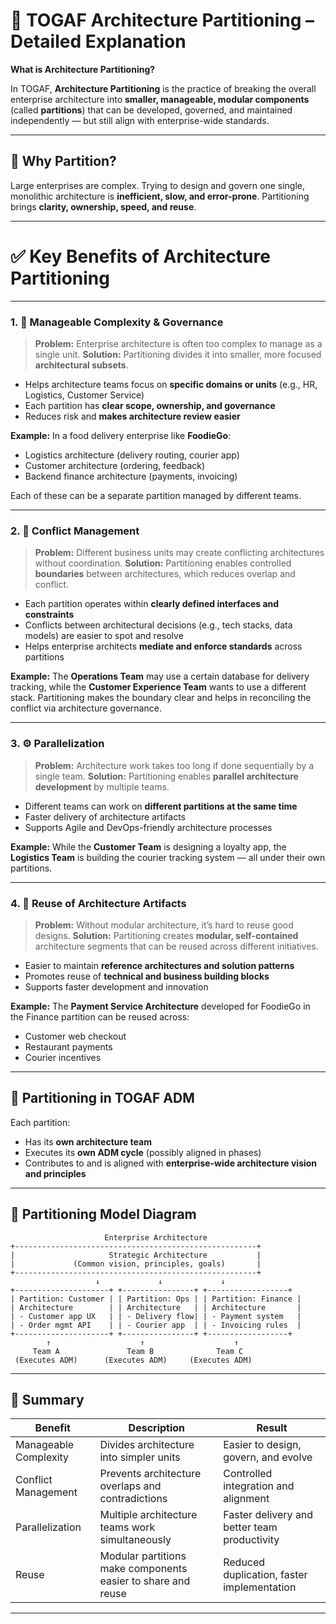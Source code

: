 

# 🧱 TOGAF Architecture Partitioning – Detailed Explanation

**What is Architecture Partitioning?**

In TOGAF, **Architecture Partitioning** is the practice of breaking the overall enterprise architecture into **smaller, manageable, modular components** (called **partitions**) that can be developed, governed, and maintained independently — but still align with enterprise-wide standards.

---

## 🎯 Why Partition?

Large enterprises are complex. Trying to design and govern one single, monolithic architecture is **inefficient, slow, and error-prone**. Partitioning brings **clarity, ownership, speed, and reuse**.

---

# ✅ Key Benefits of Architecture Partitioning

---

### 1. 🧩 **Manageable Complexity & Governance**

> **Problem:** Enterprise architecture is often too complex to manage as a single unit.
> **Solution:** Partitioning divides it into smaller, more focused **architectural subsets**.

* Helps architecture teams focus on **specific domains or units** (e.g., HR, Logistics, Customer Service)
* Each partition has **clear scope, ownership, and governance**
* Reduces risk and **makes architecture review easier**

**Example:**
In a food delivery enterprise like **FoodieGo**:

* Logistics architecture (delivery routing, courier app)
* Customer architecture (ordering, feedback)
* Backend finance architecture (payments, invoicing)

Each of these can be a separate partition managed by different teams.

---

### 2. 🚧 **Conflict Management**

> **Problem:** Different business units may create conflicting architectures without coordination.
> **Solution:** Partitioning enables controlled **boundaries** between architectures, which reduces overlap and conflict.

* Each partition operates within **clearly defined interfaces and constraints**
* Conflicts between architectural decisions (e.g., tech stacks, data models) are easier to spot and resolve
* Helps enterprise architects **mediate and enforce standards** across partitions

**Example:**
The **Operations Team** may use a certain database for delivery tracking, while the **Customer Experience Team** wants to use a different stack. Partitioning makes the boundary clear and helps in reconciling the conflict via architecture governance.

---

### 3. ⚙️ **Parallelization**

> **Problem:** Architecture work takes too long if done sequentially by a single team.
> **Solution:** Partitioning enables **parallel architecture development** by multiple teams.

* Different teams can work on **different partitions at the same time**
* Faster delivery of architecture artifacts
* Supports Agile and DevOps-friendly architecture processes

**Example:**
While the **Customer Team** is designing a loyalty app, the **Logistics Team** is building the courier tracking system — all under their own partitions.

---

### 4. 🔁 **Reuse of Architecture Artifacts**

> **Problem:** Without modular architecture, it’s hard to reuse good designs.
> **Solution:** Partitioning creates **modular, self-contained** architecture segments that can be reused across different initiatives.

* Easier to maintain **reference architectures and solution patterns**
* Promotes reuse of **technical and business building blocks**
* Supports faster development and innovation

**Example:**
The **Payment Service Architecture** developed for FoodieGo in the Finance partition can be reused across:

* Customer web checkout
* Restaurant payments
* Courier incentives

---

## 🧭 Partitioning in TOGAF ADM

Each partition:

* Has its **own architecture team**
* Executes its **own ADM cycle** (possibly aligned in phases)
* Contributes to and is aligned with **enterprise-wide architecture vision and principles**

---

## 🧱 Partitioning Model Diagram

```
                     Enterprise Architecture
+------------------------------------------------------+
|                     Strategic Architecture           |
|             (Common vision, principles, goals)       |
+------------------------------------------------------+
                   ↓             ↓             ↓
+---------------------+ +----------------+ +------------------+
| Partition: Customer | | Partition: Ops | | Partition: Finance |
| Architecture        | | Architecture   | | Architecture       |
| - Customer app UX   | | - Delivery flow| | - Payment system   |
| - Order mgmt API    | | - Courier app  | | - Invoicing rules  |
+---------------------+ +----------------+ +------------------+
        ↑                    ↑                    ↑
     Team A               Team B              Team C
 (Executes ADM)      (Executes ADM)     (Executes ADM)
```

---

## 📘 Summary

| Benefit               | Description                                                  | Result                                       |
| --------------------- | ------------------------------------------------------------ | -------------------------------------------- |
| Manageable Complexity | Divides architecture into simpler units                      | Easier to design, govern, and evolve         |
| Conflict Management   | Prevents architecture overlaps and contradictions            | Controlled integration and alignment         |
| Parallelization       | Multiple architecture teams work simultaneously              | Faster delivery and better team productivity |
| Reuse                 | Modular partitions make components easier to share and reuse | Reduced duplication, faster implementation   |

---
